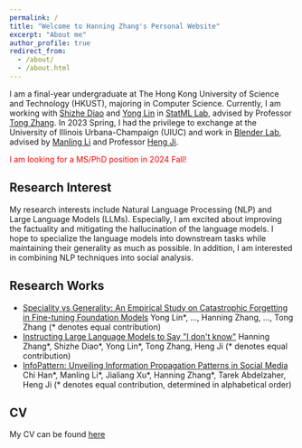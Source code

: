 ```yaml
---
permalink: /
title: "Welcome to Hanning Zhang's Personal Website"
excerpt: "About me"
author_profile: true
redirect_from: 
  - /about/
  - /about.html
---
```


I am a final-year undergraduate at The Hong Kong University of Science and Technology (HKUST), majoring in Computer Science. Currently, I am working with [Shizhe Diao](https://shizhediao.github.io/) and [Yong Lin](https://linyongver.github.io/yonglin.github.io/) in [StatML Lab](https://statml.hkust.edu.hk/), advised by Professor [Tong Zhang](http://tongzhang-ml.org/). In 2023 Spring, I had the privilege to exchange at the University of Illinois Urbana-Champaign (UIUC) and work in [Blender Lab](https://blender.cs.illinois.edu/), advised by [Manling Li](https://limanling.github.io/) and Professor [Heng Ji](https://blender.cs.illinois.edu/hengji.html).

<span style="color:red">I am looking for a MS/PhD position in 2024 Fall!</span>

Research Interest
------
My research interests include Natural Language Processing (NLP) and Large Language Models (LLMs). Especially, I am excited about improving the factuality and mitigating the hallucination of the language models. I hope to specialize the language models into downstream tasks while maintaining their generality as much as possible. In addition, I am interested in combining NLP techniques into social analysis.

Research Works
------
* [Speciality vs Generality: An Empirical Study on Catastrophic Forgetting in Fine-tuning Foundation Models]()
  Yong Lin\*, ..., Hanning Zhang, ..., Tong Zhang (* denotes equal contribution)
* [Instructing Large Language Models to Say "I don't know"]()
  Hanning Zhang\*, Shizhe Diao\*, Yong Lin\*, Tong Zhang, Heng Ji (* denotes equal contribution)
* [InfoPattern: Unveiling Information Propagation Patterns in Social Media]()
  Chi Han\*, Manling Li\*, Jialiang Xu\*, Hanning Zhang\*, Tarek Abdelzaher, Heng Ji (* denotes equal contribution, determined in alphabetical order)

CV
------
My CV can be found [here](https://hkustconnect-my.sharepoint.com/:b:/g/personal/hzhangco_connect_ust_hk/EVmKSxJ_XxdMnDKYydMHLyoBIpO_QtfK_wd6lBL3D7Jdlg)



